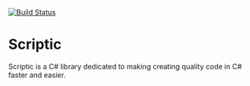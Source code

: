 [![Build Status](https://travis-ci.org/gregyjames/scriptic.svg?branch=master)](https://travis-ci.org/gregyjames/scriptic)
# Scriptic
Scriptic is a C# library dedicated to making creating quality code in C# faster and easier.
